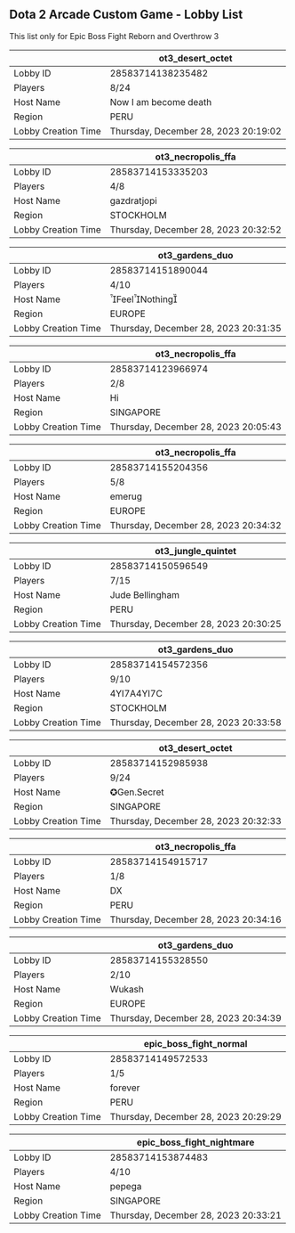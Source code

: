 ## Dota 2 Arcade Custom Game - Lobby List

This list only for Epic Boss Fight Reborn and Overthrow 3

|  | ot3_desert_octet |
| ------ | ------ |
| Lobby ID | 28583714138235482 |
| Players | 8/24 |
| Host Name | Now I am become death |
| Region | PERU |
| Lobby Creation Time | Thursday, December 28, 2023 20:19:02 |


|  | ot3_necropolis_ffa |
| ------ | ------ |
| Lobby ID | 28583714153335203 |
| Players | 4/8 |
| Host Name | gazdratjopi |
| Region | STOCKHOLM |
| Lobby Creation Time | Thursday, December 28, 2023 20:32:52 |


|  | ot3_gardens_duo |
| ------ | ------ |
| Lobby ID | 28583714151890044 |
| Players | 4/10 |
| Host Name | FeelNothing |
| Region | EUROPE |
| Lobby Creation Time | Thursday, December 28, 2023 20:31:35 |


|  | ot3_necropolis_ffa |
| ------ | ------ |
| Lobby ID | 28583714123966974 |
| Players | 2/8 |
| Host Name | Hi |
| Region | SINGAPORE |
| Lobby Creation Time | Thursday, December 28, 2023 20:05:43 |


|  | ot3_necropolis_ffa |
| ------ | ------ |
| Lobby ID | 28583714155204356 |
| Players | 5/8 |
| Host Name | emerug |
| Region | EUROPE |
| Lobby Creation Time | Thursday, December 28, 2023 20:34:32 |


|  | ot3_jungle_quintet |
| ------ | ------ |
| Lobby ID | 28583714150596549 |
| Players | 7/15 |
| Host Name | Jude Bellingham |
| Region | PERU |
| Lobby Creation Time | Thursday, December 28, 2023 20:30:25 |


|  | ot3_gardens_duo |
| ------ | ------ |
| Lobby ID | 28583714154572356 |
| Players | 9/10 |
| Host Name | 4YI7A4YI7C |
| Region | STOCKHOLM |
| Lobby Creation Time | Thursday, December 28, 2023 20:33:58 |


|  | ot3_desert_octet |
| ------ | ------ |
| Lobby ID | 28583714152985938 |
| Players | 9/24 |
| Host Name | ✪Gen.Secret |
| Region | SINGAPORE |
| Lobby Creation Time | Thursday, December 28, 2023 20:32:33 |


|  | ot3_necropolis_ffa |
| ------ | ------ |
| Lobby ID | 28583714154915717 |
| Players | 1/8 |
| Host Name | DX |
| Region | PERU |
| Lobby Creation Time | Thursday, December 28, 2023 20:34:16 |


|  | ot3_gardens_duo |
| ------ | ------ |
| Lobby ID | 28583714155328550 |
| Players | 2/10 |
| Host Name | Wukash |
| Region | EUROPE |
| Lobby Creation Time | Thursday, December 28, 2023 20:34:39 |


|  | epic_boss_fight_normal |
| ------ | ------ |
| Lobby ID | 28583714149572533 |
| Players | 1/5 |
| Host Name | forever |
| Region | PERU |
| Lobby Creation Time | Thursday, December 28, 2023 20:29:29 |


|  | epic_boss_fight_nightmare |
| ------ | ------ |
| Lobby ID | 28583714153874483 |
| Players | 4/10 |
| Host Name | pepega |
| Region | SINGAPORE |
| Lobby Creation Time | Thursday, December 28, 2023 20:33:21 |


